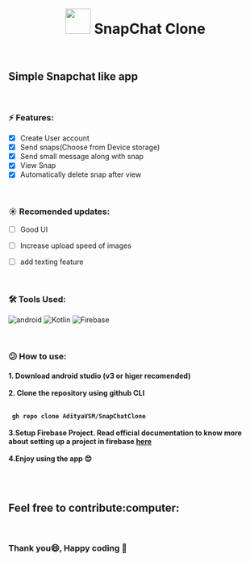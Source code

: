 </img><h1 align="center"> <img height=50 width=50 src="https://1000logos.net/wp-content/uploads/2017/08/snapchat-logo-transparent.png"> SnapChat Clone</h1>

<br>
<p>
  <h2>Simple Snapchat like app</h2>
</p>
<br>

  ### :zap: Features:
  - [x] Create User account
  - [x] Send snaps(Choose from Device storage)
  - [x] Send small message along with snap
  - [x] View Snap
  - [x] Automatically delete snap after view
  
  <br>
  
  ### :sunny: Recomended updates:
  - [ ] Good UI
  - [ ] Increase upload speed of images
  - [ ] add texting feature

  
<br>

  ### 🛠️ Tools Used:
  ![android](https://img.shields.io/badge/Android%20Studio-ED8B00?style=for-the-badge&logo=android&logoColor=white)
  ![Kotlin](https://img.shields.io/badge/Kotlin-0095D5?&style=for-the-badge&logo=kotlin&logoColor=white)
  ![Firebase](https://img.shields.io/badge/firebase-ffca28?style=for-the-badge&logo=firebase)

<br>

  ### :confused: How to use:
  <p>
  <h4>
  1. Download android studio (v3 or higer recomended) <br><br>
  2. Clone the repository using github CLI<br><br>
 
  `  gh repo clone AdityaVSM/SnapChatClone  `
  <br><br>
  3.Setup Firebase Project. Read official documentation to know more about setting up a project in firebase <a href="https://firebase.google.com/docs/build">here<a/><br><br>
  4.Enjoy using the app :blush:
  
  <br><br>
  <h2>Feel free to contribute:computer:</h2><br>
  
  ### Thank you:smile:, Happy coding :muscle:
  </h4>

